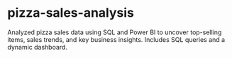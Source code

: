 # pizza-sales-analysis
Analyzed pizza sales data using SQL and Power BI to uncover top-selling items, sales trends, and key business insights. Includes SQL queries and a dynamic dashboard.
